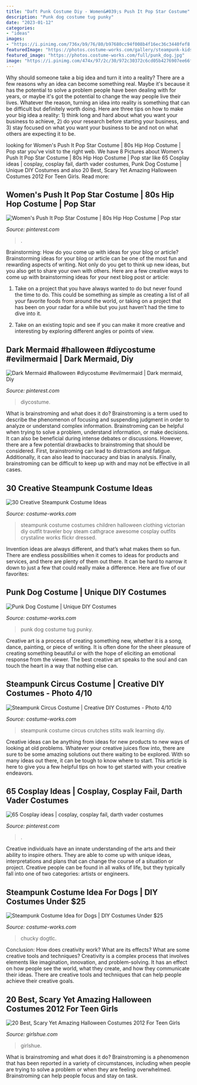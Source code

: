```yaml
---
title: "Daft Punk Costume Diy - Women&#039;s Push It Pop Star Costume"
description: "Punk dog costume tug punky"
date: "2023-01-12"
categories:
- "ideas"
images:
- "https://i.pinimg.com/736x/b9/76/80/b97680cc94f008b4f16ec36c3440fef8.jpg"
featuredImage: "https://photos.costume-works.com/gallery/steampunk-kids-costumes.jpg"
featured_image: "https://photos.costume-works.com/full/punk_dog.jpg"
image: "https://i.pinimg.com/474x/97/2c/30/972c30372c6cd05b4276907ee66f94df--batgirl-costume-batman-costumes.jpg"
---
```



Why should someone take a big idea and turn it into a reality?
There are a few reasons why an idea can become something real. Maybe it's because it has the potential to solve a problem people have been dealing with for years, or maybe it's got the potential to change the way people live their lives. Whatever the reason, turning an idea into reality is something that can be difficult but definitely worth doing. Here are three tips on how to make your big idea a reality: 1) think long and hard about what you want your business to achieve, 2) do your research before starting your business, and 3) stay focused on what you want your business to be and not on what others are expecting it to be.

	

		
looking for Women&#039;s Push It Pop Star Costume | 80s Hip Hop Costume | Pop star you've visit to the right web. We have 8 Pictures about Women&#039;s Push It Pop Star Costume | 80s Hip Hop Costume | Pop star like 65 Cosplay ideas | cosplay, cosplay fail, darth vader costumes, Punk Dog Costume | Unique DIY Costumes and also 20 Best, Scary Yet Amazing Halloween Costumes 2012 For Teen Girls. Read more:
		
    
## Women&#039;s Push It Pop Star Costume | 80s Hip Hop Costume | Pop Star

<img loading=lazy src="https://i.pinimg.com/originals/fe/c6/66/fec66667dddf24fda6e050f101f00996.jpg" onerror="this.onerror=null;this.src='https://tse4.mm.bing.net/th?id=OIP.aKn9bluudQLwQLjwCAPISQHaKl&amp;pid=15.1';" alt="Women&#039;s Push It Pop Star Costume | 80s Hip Hop Costume | Pop star">

_Source: pinterest.com_

>. 

	

Brainstorming: How do you come up with ideas for your blog or article?
Brainstorming ideas for your blog or article can be one of the most fun and rewarding aspects of writing. Not only do you get to think up new ideas, but you also get to share your own with others. Here are a few creative ways to come up with brainstorming ideas for your next blog post or article:
1. Take on a project that you have always wanted to do but never found the time to do. This could be something as simple as creating a list of all your favorite foods from around the world, or taking on a project that has been on your radar for a while but you just haven’t had the time to dive into it.

2. Take on an existing topic and see if you can make it more creative and interesting by exploring different angles or points of view.

    
## Dark Mermaid #halloween #diycostume #evilmermaid | Dark Mermaid, Diy

<img loading=lazy src="https://i.pinimg.com/736x/b9/76/80/b97680cc94f008b4f16ec36c3440fef8.jpg" onerror="this.onerror=null;this.src='https://tse4.mm.bing.net/th?id=OIP.A042HI2Vbokg-vprltaadAHaJQ&amp;pid=15.1';" alt="Dark Mermaid #halloween #diycostume #evilmermaid | Dark mermaid, Diy">

_Source: pinterest.com_

>diycostume. 

	

What is brainstroming and what does it do?
Brainstroming is a term used to describe the phenomenon of focusing and suspending judgment in order to analyze or understand complex information. Brainstroming can be helpful when trying to solve a problem, understand information, or make decisions. It can also be beneficial during intense debates or discussions. However, there are a few potential drawbacks to brainstroming that should be considered. First, brainstroming can lead to distractions and fatigue. Additionally, it can also lead to inaccuracy and bias in analysis. Finally, brainstroming can be difficult to keep up with and may not be effective in all cases.

    
## 30 Creative Steampunk Costume Ideas

<img loading=lazy src="https://photos.costume-works.com/gallery/steampunk-kids-costumes.jpg" onerror="this.onerror=null;this.src='https://tse3.mm.bing.net/th?id=OIP.RjTJbSLkCNfHKt5rsupsyQHaMh&amp;pid=15.1';" alt="30 Creative Steampunk Costume Ideas">

_Source: costume-works.com_

>steampunk costume costumes children halloween clothing victorian diy outfit traveler boy steam cathgrace awesome cosplay outfits crystaline works flickr dressed. 

	

Invention ideas are always different, and that’s what makes them so fun. There are endless possibilities when it comes to ideas for products and services, and there are plenty of them out there. It can be hard to narrow it down to just a few that could really make a difference. Here are five of our favorites: 

    
## Punk Dog Costume | Unique DIY Costumes

<img loading=lazy src="https://photos.costume-works.com/full/punk_dog.jpg" onerror="this.onerror=null;this.src='https://tse4.mm.bing.net/th?id=OIP.6UGeGr2bi49fikhM6YKVEQHaF4&amp;pid=15.1';" alt="Punk Dog Costume | Unique DIY Costumes">

_Source: costume-works.com_

>punk dog costume tug punky. 

	

Creative art is a process of creating something new, whether it is a song, dance, painting, or piece of writing. It is often done for the sheer pleasure of creating something beautiful or with the hope of eliciting an emotional response from the viewer. The best creative art speaks to the soul and can touch the heart in a way that nothing else can.

    
## Steampunk Circus Costume | Creative DIY Costumes - Photo 4/10

<img loading=lazy src="https://photos.costume-works.com/full/steampunk_circus3.jpg" onerror="this.onerror=null;this.src='https://tse3.mm.bing.net/th?id=OIP.TsQuKKigDVc6FOhmLmjqKQHaMb&amp;pid=15.1';" alt="Steampunk Circus Costume | Creative DIY Costumes - Photo 4/10">

_Source: costume-works.com_

>steampunk costume circus crutches stilts walk learning diy. 

	

Creative ideas can be anything from ideas for new products to new ways of looking at old problems. Whatever your creative juices flow into, there are sure to be some amazing solutions out there waiting to be explored. With so many ideas out there, it can be tough to know where to start. This article is here to give you a few helpful tips on how to get started with your creative endeavors.

    
## 65 Cosplay Ideas | Cosplay, Cosplay Fail, Darth Vader Costumes

<img loading=lazy src="https://i.pinimg.com/474x/97/2c/30/972c30372c6cd05b4276907ee66f94df--batgirl-costume-batman-costumes.jpg" onerror="this.onerror=null;this.src='https://tse2.mm.bing.net/th?id=OIP.KeS1uPClhxY7oZj8w2z_7gAAAA&amp;pid=15.1';" alt="65 Cosplay ideas | cosplay, cosplay fail, darth vader costumes">

_Source: pinterest.com_

>. 

	

Creative individuals have an innate understanding of the arts and their ability to inspire others. They are able to come up with unique ideas, interpretations and plans that can change the course of a situation or project. Creative people can be found in all walks of life, but they typically fall into one of two categories: artists or engineers.

    
## Steampunk Costume Idea For Dogs | DIY Costumes Under $25

<img loading=lazy src="https://photos.costume-works.com/full/steampunk.jpg" onerror="this.onerror=null;this.src='https://tse1.mm.bing.net/th?id=OIP.FsNS4X3iHg5S-CGwbv97OgHaKL&amp;pid=15.1';" alt="Steampunk Costume Idea for Dogs | DIY Costumes Under $25">

_Source: costume-works.com_

>chucky dogtlc. 

	

Conclusion: How does creativity work? What are its effects? What are some creative tools and techniques?
Creativity is a complex process that involves elements like imagination, innovation, and problem-solving. It has an effect on how people see the world, what they create, and how they communicate their ideas. There are creative tools and techniques that can help people achieve their creative goals.

    
## 20 Best, Scary Yet Amazing Halloween Costumes 2012 For Teen Girls

<img loading=lazy src="http://www.girlshue.com/wp-content/uploads/2016/07/unnamed-file-3270.jpg" onerror="this.onerror=null;this.src='https://tse4.mm.bing.net/th?id=OIP.JbifJVVM46jzLTWQz024SAHaNk&amp;pid=15.1';" alt="20 Best, Scary Yet Amazing Halloween Costumes 2012 For Teen Girls">

_Source: girlshue.com_

>girlshue. 

	

What is brainstroming and what does it do?
Brainstroming is a phenomenon that has been reported in a variety of circumstances, including when people are trying to solve a problem or when they are feeling overwhelmed. Brainstroming can help people focus and stay on task.


